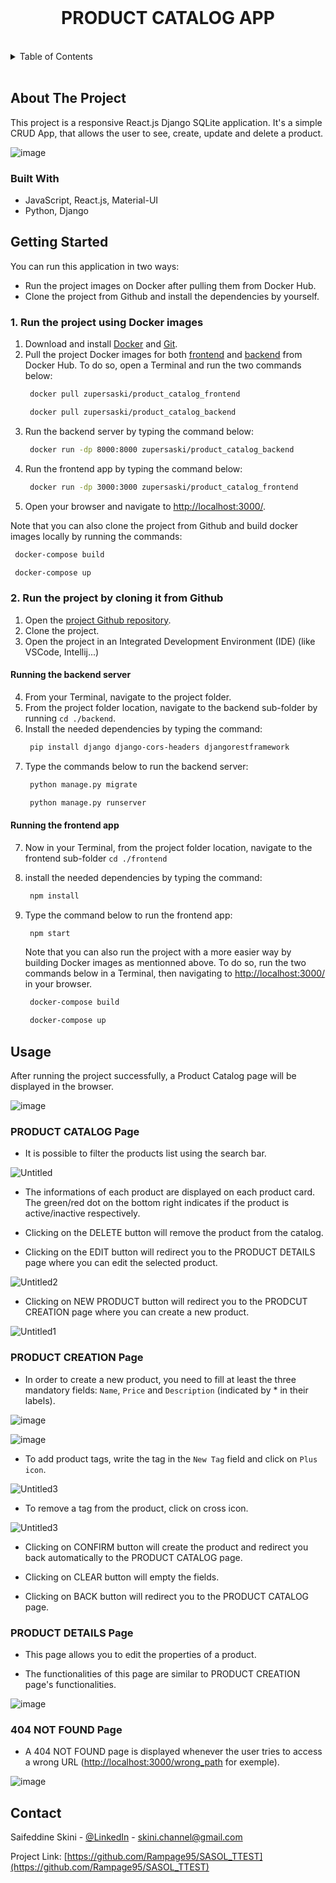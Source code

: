 <br />
<div align="center">

  <h1 align="center">PRODUCT CATALOG APP</h3>
  
  </div>
<br/>

<!-- TABLE OF CONTENTS -->

<details>
  <summary>Table of Contents</summary>
  <ol>
    <li>
      <a href="#about-the-project">About The Project</a>
      <ul>
        <li><a href="#built-with">Built With</a></li>
      </ul>
    </li>
    <li>
      <a href="#getting-started">Getting Started</a>
      <ul>
        <li><a href="#Run the project using Docker images">Run the project using Docker images</a></li>
        <li><a href="#Run the project after cloning it from Github">Run the project after cloning it from Github</a>
          <ul>
            <li><a href="#Running the backend server">Running the backend server</a></li>
            <li><a href="#Running the frontend app">Running the frontend app</a></li>
          </ul>
        </li>
      </ul>
    </li>
    <li><a href="#usage">Usage</a>
      <ul>
            <li><a href="#PRODUCT CATALOG">PRODUCT CATALOG Page</a></li>
            <li><a href="#PRODUCT DETAILS">PRODUCT DETAILS Page</a></li>
            <li><a href="#PRODUCT CREATION">PRODUCT CREATION Page</a></li>
            <li><a href="#404 NOT FOUND">404 NOT FOUND Page</a></li>
          </ul>
    </li>
    <li><a href="#contact">Contact</a></li>
  </ol>
</details>
  
  </br>

<!-- ABOUT THE PROJECT -->

## About The Project

This project is a responsive React.js Django SQLite application. It's a simple CRUD App, that allows the user to see, create, update and delete a product.

![image](https://user-images.githubusercontent.com/79465722/222981061-77eb32ad-8c43-43b9-a9d7-df2a0a0ad571.png)

### Built With

- JavaScript, React.js, Material-UI
- Python, Django

<!-- GETTING STARTED -->

## Getting Started

You can run this application in two ways:

- Run the project images on Docker after pulling them from Docker Hub.
- Clone the project from Github and install the dependencies by yourself.

### 1. Run the project using Docker images

1. Download and install <a href="https://www.docker.com/products/docker-desktop/">Docker</a> and <a href="https://git-scm.com/downloads">Git</a>.
2. Pull the project Docker images for both
   <a href="https://hub.docker.com/repository/docker/zupersaski/product_catalog_frontend/general">frontend</a> and
   <a href="https://hub.docker.com/repository/docker/zupersaski/product_catalog_backend/general">backend</a>
   from Docker Hub.
   To do so, open a Terminal and run the two commands below:
   ```sh
    docker pull zupersaski/product_catalog_frontend
   ```
   ```sh
    docker pull zupersaski/product_catalog_backend
   ```
3. Run the backend server by typing the command below:
   ```sh
    docker run -dp 8000:8000 zupersaski/product_catalog_backend
   ```
4. Run the frontend app by typing the command below:
   ```sh
    docker run -dp 3000:3000 zupersaski/product_catalog_frontend
   ```
5. Open your browser and navigate to <a href="http://localhost:3000/" target="_blank">http://localhost:3000/</a>.

Note that you can also clone the project from Github and build docker images locally by running the commands:

```sh
 docker-compose build
```

```sh
 docker-compose up
```

### 2. Run the project by cloning it from Github

1. Open the <a href="https://github.com/Rampage95/SASOL_TTEST">project Github repository</a>.
2. Clone the project.
3. Open the project in an Integrated Development Environment (IDE) (like VSCode, Intellij...)

#### Running the backend server

4. From your Terminal, navigate to the project folder.
5. From the project folder location, navigate to the backend sub-folder by running `cd ./backend`.
6. Install the needed dependencies by typing the command:
   ```sh
    pip install django django-cors-headers djangorestframework
   ```
7. Type the commands below to run the backend server:
   ```sh
    python manage.py migrate
   ```
   ```sh
    python manage.py runserver
   ```

#### Running the frontend app

7. Now in your Terminal, from the project folder location, navigate to the frontend sub-folder `cd ./frontend`
8. install the needed dependencies by typing the command:
   ```sh
    npm install
   ```
9. Type the command below to run the frontend app:

   ```sh
    npm start
   ```

   Note that you can also run the project with a more easier way by building Docker images as mentionned above. To do so, run the two commands below in a Terminal, then navigating to <a href="http://localhost:3000/">http://localhost:3000/</a> in your browser.

   ```sh
    docker-compose build
   ```

   ```sh
    docker-compose up
   ```

## Usage

After running the project successfully, a Product Catalog page will be displayed in the browser.

![image](https://user-images.githubusercontent.com/79465722/222974640-8a9de4ca-604a-4102-ac86-e0d8c6bea537.png)

### PRODUCT CATALOG Page

- It is possible to filter the products list using the search bar.

![Untitled](https://user-images.githubusercontent.com/79465722/222974963-18d723aa-380a-43fb-847c-0e96d1ba7fa9.png)

- The informations of each product are displayed on each product card. The green/red dot on the bottom right indicates if the product is active/inactive respectively.

- Clicking on the DELETE button will remove the product from the catalog.

- Clicking on the EDIT button will redirect you to the PRODUCT DETAILS page where you can edit the selected product.

![Untitled2](https://user-images.githubusercontent.com/79465722/222976150-cc929d6a-6ccf-4467-b455-241254eba732.png)

- Clicking on NEW PRODUCT button will redirect you to the PRODCUT CREATION page where you can create a new product.

![Untitled1](https://user-images.githubusercontent.com/79465722/222975865-a4cf22c0-26de-4f20-a401-b5f6831f2c6b.png)

### PRODUCT CREATION Page

- In order to create a new product, you need to fill at least the three mandatory fields: `Name`, `Price` and `Description` (indicated by \* in their labels).

![image](https://user-images.githubusercontent.com/79465722/222976291-4095a890-909a-4289-8269-f223d236e7b4.png)

![image](https://user-images.githubusercontent.com/79465722/222984674-160d3998-e050-44a4-989d-009320f64785.png)

- To add product tags, write the tag in the `New Tag` field and click on `Plus icon`.

![Untitled3](https://user-images.githubusercontent.com/79465722/222976421-3e887be5-80eb-46e0-8f72-032ddf0b1bdb.png)

- To remove a tag from the product, click on cross icon.

![Untitled3](https://user-images.githubusercontent.com/79465722/222980786-d35d44a5-f915-4ed5-8208-0e5f34d10c3b.png)

- Clicking on CONFIRM button will create the product and redirect you back automatically to the PRODUCT CATALOG page.

- Clicking on CLEAR button will empty the fields.

- Clicking on BACK button will redirect you to the PRODUCT CATALOG page.

### PRODUCT DETAILS Page

- This page allows you to edit the properties of a product.

- The functionalities of this page are similar to PRODUCT CREATION page's functionalities.

![image](https://user-images.githubusercontent.com/79465722/222980879-c501ccfd-cfbb-4ba1-b562-15ed2dc6aa00.png)

### 404 NOT FOUND Page

- A 404 NOT FOUND page is displayed whenever the user tries to access a wrong URL (<a href="http://localhost:3000/wrong_path">http://localhost:3000/wrong_path</a> for exemple).

![image](https://user-images.githubusercontent.com/79465722/222981359-4654fc20-513d-4985-bcda-5c830deae700.png)

<!-- CONTACT -->

## Contact

Saifeddine Skini - [@LinkedIn](https://www.linkedin.com/in/skini-saifeddine-6018a9189/) - skini.channel@gmail.com

Project Link: [https://github.com/Rampage95/SASOL_TTEST](https://github.com/Rampage95/SASOL_TTEST)
